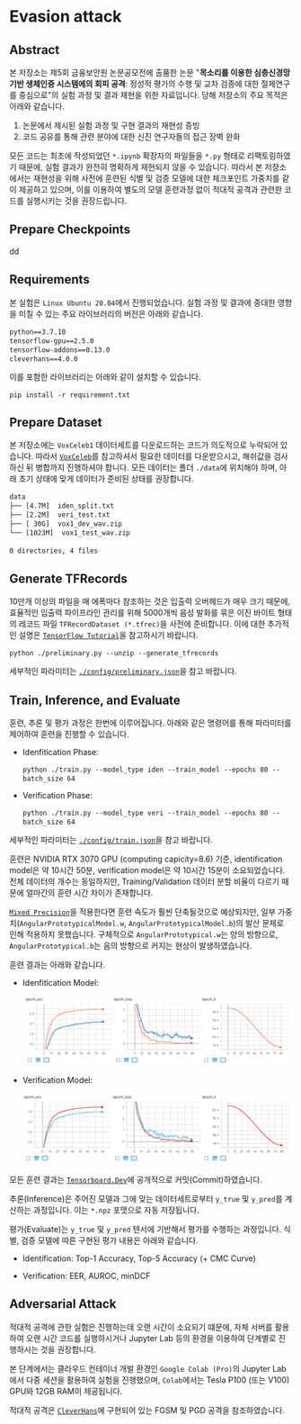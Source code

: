 # **Evasion attack**

## **Abstract**

본 저장소는 제5회 금융보안원 논문공모전에 출품한 논문 "**목소리를 이용한 심층신경망 기반 생체인증 시스템에의 회피 공격**: 정성적 평가의 수행 및 교차 검증에 대한 절제연구를 중심으로"의 실험 과정 및 결과 재현을 위한 자료입니다. 당해 저장소의 주요 목적은 아래와 같습니다.

1. 논문에서 제시된 실험 과정 및 구현 결과의 재현성 증빙
2. 코드 공유를 통해 관련 분야에 대한 신진 연구자들의 접근 장벽 완화

모든 코드는 최초에 작성되었던 `*.ipynb` 확장자의 파일들을 `*.py` 형태로 리팩토링하였기 때문에, 실험 결과가 완전히 명확하게 재현되지 않을 수 있습니다. 따라서 본 저장소에서는 재현성을 위해 사전에 훈련된 식별 및 검증 모델에 대한 체크포인트 가중치를 같이 제공하고 있으며, 이를 이용하여 별도의 모델 훈련과정 없이 적대적 공격과 관련한 코드를 실행시키는 것을 권장드립니다.

## **Prepare Checkpoints**

dd

## **Requirements**

본 실험은 `Linux Ubuntu 20.04`에서 진행되었습니다. 실험 과정 및 결과에 중대한 영향을 미칠 수 있는 주요 라이브러리의 버전은 아래와 같습니다.

```console
python==3.7.10
tensorflow-gpu==2.5.0
tensorflow-addons==0.13.0
cleverhans==4.0.0
```

이를 포함한 라이브러리는 아래와 같이 설치할 수 있습니다.

```console
pip install -r requirement.txt
```

## **Prepare Dataset**

본 저장소에는 `VoxCeleb1` 데이터세트를 다운로드하는 코드가 의도적으로 누락되어 있습니다. 따라서 <a href="https://www.robots.ox.ac.uk/~vgg/data/voxceleb/">`VoxCeleb`</a>를 참고하셔서 필요한 데이터를 다운받으시고, 해쉬값을 검사하신 뒤 병합까지 진행하셔야 합니다. 모든 데이터는 폴더 `./data`에 위치해야 하며, 아래 초기 상태에 맞게 데이터가 준비된 상태를 권장합니다.

```console
data
├── [4.7M]  iden_split.txt
├── [2.2M]  veri_test.txt
├── [ 30G]  vox1_dev_wav.zip
└── [1023M]  vox1_test_wav.zip

0 directories, 4 files
```

## **Generate TFRecords**

10만개 이상의 파일을 매 에폭마다 참조하는 것은 입출력 오버헤드가 매우 크기 때문에, 효율적인 입출력 파이프라인 관리를 위해 5000개씩 음성 발화를 묶은 이진 바이트 형태의 레코드 파일 `TFRecordDataset (*.tfrec)`을 사전에 준비합니다. 이에 대한 추가적인 설명은 <a href="https://www.tensorflow.org/tutorials/load_data/tfrecord">`TensorFlow Tutorial`</a>을 참고하시기 바랍니다.

```console
python ./preliminary.py --unzip --generate_tfrecords
```

세부적인 파라미터는 <a href="./config/preliminary.json">`./config/preliminary.json`</a>을 참고 바랍니다.

## **Train, Inference, and Evaluate**

훈련, 추론 및 평가 과정은 한번에 이루어집니다. 아래와 같은 명령어를 통해 파라미터를 제어하여 훈련을 진행할 수 있습니다.

* Idenfitication Phase:

    ```console
    python ./train.py --model_type iden --train_model --epochs 80 --batch_size 64
    ```

* Verification Phase:

    ```console
    python ./train.py --model_type veri --train_model --epochs 80 --batch_size 64
    ```

세부적인 파라미터는 <a href="./config/train.json">`./config/train.json`</a>을 참고 바랍니다.

훈련은 NVIDIA RTX 3070 GPU (computing capicity=8.6) 기준, identification model은 약 10시간 50분, verification model은 약 10시간 15분이 소요되었습니다. 전체 데이터의 개수는 동일하지만, Training/Validation 데이터 분할 비율이 다르기 때문에 얼마간의 훈련 시간 차이가 존재합니다.

<a href="https://www.tensorflow.org/guide/mixed_precision?hl=ko">`Mixed Precision`</a>을 적용한다면 훈련 속도가 훨씬 단축될것으로 예상되지만, 일부 가중치(`AngularPrototypicalModel.w`, `AngularPrototypicalModel.b`)의 발산 문제로 인해 적용하지 못했습니다. 구체적으로 `AngularPrototypical.w`는 양의 방향으로, `AngularPrototypical.b`는 음의 방향으로 커지는 현상이 발생하였습니다.

훈련 결과는 아래와 같습니다.

* Idenfitication Model:

    ![iden_result](./assets/iden_result.png)

* Verification Model:

    ![veri_result](./assets/veri_result.png)

모든 훈련 결과는 <a href="https://tensorboard.dev/experiment/1ZK5m6GiQrKdOeUOiJM0Dw">`Tensorboard.Dev`</a>에 공개적으로 커밋(Commit)하였습니다.

추론(Inference)은 주어진 모델과 그에 맞는 데이터세트로부터 `y_true` 및 `y_pred`를 계산하는 과정입니다. 이는 `*.npz` 포맷으로 자동 저장됩니다.

평가(Evaluate)는 `y_true` 및 `y_pred` 텐서에 기반해서 평가를 수행하는 과정입니다. 식별, 검증 모델에 따른 구현된 평가 내용은 아래와 같습니다.

* Identification: Top-1 Accuracy, Top-5 Accuracy (+ CMC Curve)

* Verification: EER, AUROC, minDCF

## **Adversarial Attack**

적대적 공격에 관한 실험은 진행하는데 오랜 시간이 소요되기 떄문에, 자체 서버를 활용하여 오랜 시간 코드를 실행하시거나 Jupyter Lab 등의 환경을 이용하여 단계별로 진행하시는 것을 권장합니다.

본 단계에서는 클라우드 컨테이너 개발 환경인 `Google Colab (Pro)`의 Jupyter Lab에서 다중 세션을 활용하여 실험을 진행했으며, `Colab`에서는 Tesla P100 (또는 V100) GPU와 12GB RAM이 제공됩니다.

적대적 공격은 <a href="https://github.com/cleverhans-lab/cleverhans">`CleverHans`</a>에 구현되어 있는 FGSM 및 PGD 공격을 참조하였습니다.
